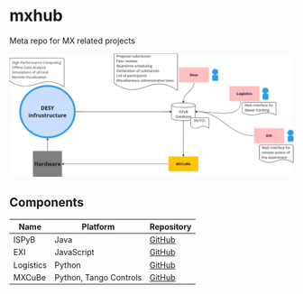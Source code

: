  # mxhub
Meta repo for MX related projects

![](ispyb_structure.png)


## Components

| Name | Platform | Repository |
|----------|-------|-----|
| ISPyB  | Java | [GitHub](https://github.com/waltz-controls/mxhub-ispyb)
| EXI   | JavaScript | [GitHub](https://github.com/waltz-controls/mxhub-exi)
| Logistics   | Python | [GitHub](https://github.com/waltz-controls/mxhub-logistics)
| MXCuBe   | Python, Tango Controls | [GitHub](https://github.com/waltz-controls/mxhub-mxcube)

